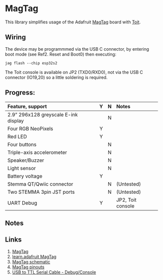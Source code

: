 # MagTag

This library simplifies usage of the Adafruit [MagTag](https://www.adafruit.com/product/4800) board with [Toit](https://toit.io/).  


## Wiring 

The device may be programmmed via the USB C connector, by entering boot mode (see Ref2. Reset and Boot0) then executing:  
```
jag flash --chip esp32s2
```
The Toit console is available on JP2 (TXD0/RXD0), not via the USB C connector (IO19,20) so a little soldering is required.

## Progress:

|  Feature, support  | Y | N |Notes |
| :---      |:-:|:-:|:- |
| 2.9” 296x128 greyscale E-ink display  |  | N | |
| Four RGB NeoPixels | Y | |  |
| Red LED | Y | |  |
| Four buttons | | N | 
| Triple-axis accelerometer | | N | 
| Speaker/Buzzer | | N | 
| Light sensor  |  |N | 
| Battery voltage  | Y | | 
| Stemma QT/Qwiic connector |  | N | (Untested)
| Two STEMMA 3pin JST ports | |N | (Untested)
| UART Debug | Y | | JP2, Toit console

## Notes


## Links
1. [MagTag](https://www.adafruit.com/product/4800)
2. [learn.adafruit MagTag](https://learn.adafruit.com/adafruit-magtag)
3. [MagTag schematic](https://learn.adafruit.com/assets/96946)
4. [MagTag pinouts](https://learn.adafruit.com/assets/102127)
5. [USB to TTL Serial Cable - Debug/Console](https://www.adafruit.com/product/954)
